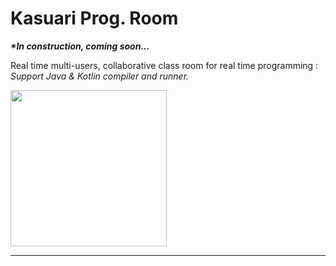 <h1> Kasuari Prog. Room</h1>

<i><b>*In construction, coming soon...</b></i>
<p>Real time multi-users, collaborative class room for real time programming : <i>Support Java & Kotlin compiler and runner.</i> <p>

<img src="https://github.com/fevpallar/KasuariProgRoom/assets/17115595/658fbed0-1b94-4884-bdad-237dcf81de54" width="250"/>

<hr>
